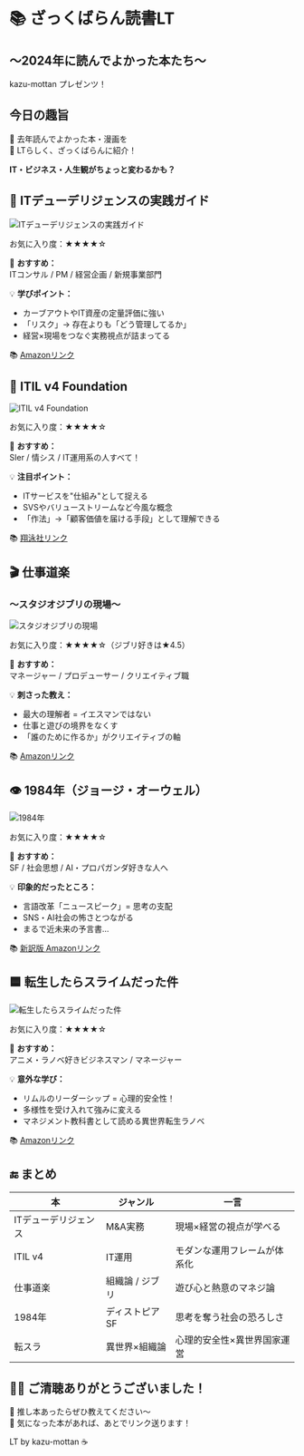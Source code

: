 # 📚 ざっくばらん読書LT  
## 〜2024年に読んでよかった本たち〜  
kazu-mottan プレゼンツ！

## 今日の趣旨

📅 去年読んでよかった本・漫画を  
🍻 LTらしく、ざっくばらんに紹介！

**IT・ビジネス・人生観がちょっと変わるかも？**

## 📘 ITデューデリジェンスの実践ガイド

![ITデューデリジェンスの実践ガイド](img/ITデューデリジェンスの実践ガイド.png)

お気に入り度：★★★★☆

👤 **おすすめ：**  
ITコンサル / PM / 経営企画 / 新規事業部門

💡 **学びポイント：**
- カーブアウトやIT資産の定量評価に強い
- 「リスク」→ 存在よりも「どう管理してるか」
- 経営×現場をつなぐ実務視点が詰まってる

📚 [Amazonリンク](https://www.amazon.co.jp/dp/4502470910)

## 🔧 ITIL v4 Foundation

![ITIL v4 Foundation](img/Foundation.jpg)

お気に入り度：★★★★☆

👤 **おすすめ：**  
SIer / 情シス / IT運用系の人すべて！

💡 **注目ポイント：**
- ITサービスを"仕組み"として捉える
- SVSやバリューストリームなど今風な概念
- 「作法」→「顧客価値を届ける手段」として理解できる

📚 [翔泳社リンク](https://www.shoeisha.co.jp/book/detail/9784798172046)

## 🎬 仕事道楽  
### 〜スタジオジブリの現場〜

![スタジオジブリの現場](img/スタジオジブリの現場.jpg)

お気に入り度：★★★★☆（ジブリ好きは★4.5）

👤 **おすすめ：**  
マネージャー / プロデューサー / クリエイティブ職

💡 **刺さった教え：**
- 最大の理解者 = イエスマンではない
- 仕事と遊びの境界をなくす
- 「誰のために作るか」がクリエイティブの軸

📚 [Amazonリンク](https://www.amazon.co.jp/dp/4004314860)

## 👁 1984年（ジョージ・オーウェル）

![1984年](img/1984年.jpg)

お気に入り度：★★★★☆

👤 **おすすめ：**  
SF / 社会思想 / AI・プロパガンダ好きな人へ

💡 **印象的だったところ：**
- 言語改革「ニュースピーク」= 思考の支配
- SNS・AI社会の怖さとつながる
- まるで近未来の予言書…

📚 [新訳版 Amazonリンク](https://www.amazon.co.jp/dp/4041092450)

## 🟦 転生したらスライムだった件

![転生したらスライムだった件](img/転生したらスライムだった件.webp)

お気に入り度：★★★★☆

👤 **おすすめ：**  
アニメ・ラノベ好きビジネスマン / マネージャー

💡 **意外な学び：**
- リムルのリーダーシップ = 心理的安全性！
- 多様性を受け入れて強みに変える
- マネジメント教科書として読める異世界転生ラノベ

📚 [Amazonリンク](https://www.amazon.co.jp/dp/B07NC99TBP)

## 🔚 まとめ

| 本 | ジャンル | 一言 |
|----|----------|------|
| ITデューデリジェンス | M&A実務 | 現場×経営の視点が学べる |
| ITIL v4 | IT運用 | モダンな運用フレームが体系化 |
| 仕事道楽 | 組織論 / ジブリ | 遊び心と熱意のマネジ論 |
| 1984年 | ディストピアSF | 思考を奪う社会の恐ろしさ |
| 転スラ | 異世界×組織論 | 心理的安全性×異世界国家運営 |

## 🙇‍♂️ ご清聴ありがとうございました！

📣 推し本あったらぜひ教えてください〜  
📮 気になった本があれば、あとでリンク送ります！

LT by kazu-mottan ☕ 